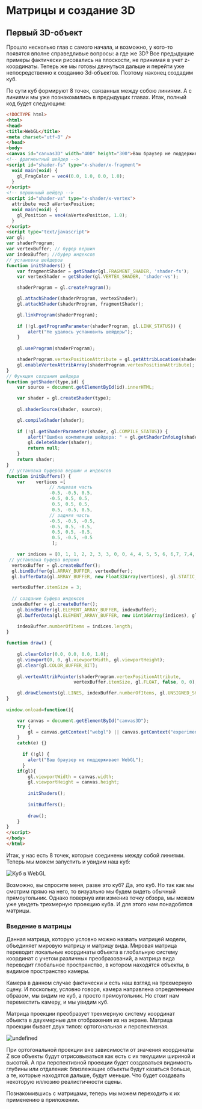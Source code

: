 # Матрицы и создание 3D

## Первый 3D-объект

Прошло несколько глав с самого начала, и возможно, у кого-то появятся вполне справедливые вопросы: а где же 3D? Все предыдущие примеры фактически 
рисовались на плоскости, не принимая в учет z-координаты. Теперь же мы готовы двинуться дальше и перейти уже непосредственно к созданию 3d-объектов. 
Поэтому наконец создадим куб.

По сути куб формируют 8 точек, связанных между собою линиями. А с линиями мы уже познакомились в предыдущих главах. Итак, полный код будет следующим:

```html
<!DOCTYPE html>
<html>
<head>
<title>WebGL</title>
<meta charset="utf-8" />
</head>
<body>
<canvas id="canvas3D" width="400" height="300">Ваш браузер не поддерживает элемент canvas</canvas>
<!-- фрагментный шейдер -->
<script id="shader-fs" type="x-shader/x-fragment">
  void main(void) {
    gl_FragColor = vec4(0.0, 1.0, 0.0, 1.0);
  }
</script>
<!-- вершинный шейдер -->
<script id="shader-vs" type="x-shader/x-vertex">
  attribute vec3 aVertexPosition;
  void main(void) {
    gl_Position = vec4(aVertexPosition, 1.0);
  }
</script>
<script type="text/javascript">
var gl;
var shaderProgram;
var vertexBuffer; // буфер вершин
var indexBuffer; //буфер индексов
// установка шейдеров
function initShaders() {
    var fragmentShader = getShader(gl.FRAGMENT_SHADER, 'shader-fs');
    var vertexShader = getShader(gl.VERTEX_SHADER, 'shader-vs');

    shaderProgram = gl.createProgram();

    gl.attachShader(shaderProgram, vertexShader);
    gl.attachShader(shaderProgram, fragmentShader);

    gl.linkProgram(shaderProgram);
     
    if (!gl.getProgramParameter(shaderProgram, gl.LINK_STATUS)) {
        alert("Не удалось установить шейдеры");
    }
     
    gl.useProgram(shaderProgram);

    shaderProgram.vertexPositionAttribute = gl.getAttribLocation(shaderProgram, "aVertexPosition");
    gl.enableVertexAttribArray(shaderProgram.vertexPositionAttribute);
}
// Функция создания шейдера
function getShader(type,id) {
    var source = document.getElementById(id).innerHTML;

    var shader = gl.createShader(type);
    
    gl.shaderSource(shader, source);

    gl.compileShader(shader);
  
    if (!gl.getShaderParameter(shader, gl.COMPILE_STATUS)) {
        alert("Ошибка компиляции шейдера: " + gl.getShaderInfoLog(shader));
        gl.deleteShader(shader);   
        return null;
    }
    return shader;  
}
 // установка буферов вершин и индексов
function initBuffers() {
    var    vertices =[
                // лицевая часть
                -0.5, -0.5, 0.5,
                -0.5, 0.5, 0.5,
                 0.5, 0.5, 0.5,
                 0.5, -0.5, 0.5,
                // задняя часть    
                -0.5, -0.5, -0.5,
                -0.5, 0.5, -0.5,
                 0.5, 0.5, -0.5,
                 0.5, -0.5, -0.5
                 ];

    var indices = [0, 1, 1, 2, 2, 3, 3, 0, 0, 4, 4, 5, 5, 6, 6,7, 7,4, 1, 5, 2, 6, 3, 7];
 // установка буфера вершин
  vertexBuffer = gl.createBuffer();
  gl.bindBuffer(gl.ARRAY_BUFFER, vertexBuffer);
  gl.bufferData(gl.ARRAY_BUFFER, new Float32Array(vertices), gl.STATIC_DRAW);

  vertexBuffer.itemSize = 3;
  
  // создание буфера индексов
  indexBuffer = gl.createBuffer();
    gl.bindBuffer(gl.ELEMENT_ARRAY_BUFFER, indexBuffer);
    gl.bufferData(gl.ELEMENT_ARRAY_BUFFER, new Uint16Array(indices), gl.STATIC_DRAW);

    indexBuffer.numberOfItems = indices.length;
}
 
function draw() {    
    
    gl.clearColor(0.0, 0.0, 0.0, 1.0);
    gl.viewport(0, 0, gl.viewportWidth, gl.viewportHeight);
    gl.clear(gl.COLOR_BUFFER_BIT);
  
    gl.vertexAttribPointer(shaderProgram.vertexPositionAttribute, 
                         vertexBuffer.itemSize, gl.FLOAT, false, 0, 0);

    gl.drawElements(gl.LINES, indexBuffer.numberOfItems, gl.UNSIGNED_SHORT,0);
}
 
window.onload=function(){

    var canvas = document.getElementById("canvas3D");
    try {
        gl = canvas.getContext("webgl") || canvas.getContext("experimental-webgl");
    }
    catch(e) {}
  
      if (!gl) {
        alert("Ваш браузер не поддерживает WebGL");
      }
    if(gl){
        gl.viewportWidth = canvas.width;
        gl.viewportHeight = canvas.height;
        
        initShaders();
        
        initBuffers();
        
        draw();  
    }
}
</script>
</body>
</html>
```

Итак, у нас есть 8 точек, которые соединены между собой линиями. Теперь мы можем запустить и увидим наш куб:

![Куб в WebGL](https://metanit.com/web/webgl/pics/5.1.png)

Возможно, вы спросите меня, разве это куб? Да, это куб. Но так как мы смотрим прямо на него, то визуально мы будем видеть обычный прямоугольник. 
Однако повернув или изменив точку обзора, мы можем уже увидеть трехмерную проекцию куба. И для этого нам понадобятся матрицы.

### Введение в матрицы

Данная матрица, которую условно можно назвать матрицей модели, объединяет мировую матрицу и матрицу вида. Мировая матрица переводит 
локальные координаты объекта в глобальную систему координат с учетом различных преобразований, а матрица вида переводит глобальное пространство, в котором находятся объекты, в  
видимое пространство камеры.

Камера в данном случае фактически и есть наш взгляд на трехмерную сцену. И поскольку, условно говоря, камера направлена определенным образом, мы 
видим не куб, а просто прямоугольник. Но стоит нам переместить камеру, и мы увидим куб.

Матрица проекции преобразует трехмерную систему координат объекта в двухмерные для отображения их на экране. Матрица проекции бывает двух типов: 
ортогональная и перспективная.

![undefined](https://metanit.com/web/webgl/pics/5.2.png)

При ортогональной проекции вне зависимости от значения координаты Z все объекты будут отрисовываться как есть с их текущими шириной и высотой. 
А при перспективной проекции будет создаваться видимость глубины или отдаления: близлежащие объекты будут казаться больше, а те, которые находятся дальше, будут меньше. 
Что будет создавать некоторую иллюзию реалистичности сцены.

Познакомившись с матрицами, теперь мы можем переходить к их применению в приложении.

